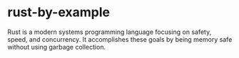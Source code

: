 # rust-by-example
Rust is a modern systems programming language focusing on safety, speed, and concurrency. It accomplishes these goals by being memory safe without using garbage collection.

